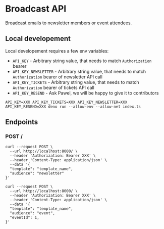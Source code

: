# Broadcast API

Broadcast emails to newsletter members or event attendees.

## Local developement

Local developement requires a few env variables:

- `API_KEY` - Arbitrary string value, that needs to match `Authorization` bearer
- `API_KEY_NEWSLETTER` - Arbitrary string value, that needs to match `Authorization` bearer of newsletter API call
- `API_KEY_TICKETS` - Arbitrary string value, that needs to match `Authorization` bearer of tickets API call
- `API_KEY_RESEND` - Ask Pawel, we will be happy to give it to contributors

```
API_KEY=XXX API_KEY_TICKETS=XXX API_KEY_NEWSLETTER=XXX API_KEY_RESEND=XXX deno run --allow-env --allow-net index.ts
```

## Endpoints

### POST /

```
curl --request POST \
  --url http://localhost:8000/ \
  --header 'Authorization: Bearer XXX' \
  --header 'Content-Type: application/json' \
  --data '{
  "template": "template_name",
  "audience": "newsletter"
}'
```

```
curl --request POST \
  --url http://localhost:8000/ \
  --header 'Authorization: Bearer XXX' \
  --header 'Content-Type: application/json' \
  --data '{
  "template": "template_name",
  "audience": "event",
  "eventId": 1,
}'
```
